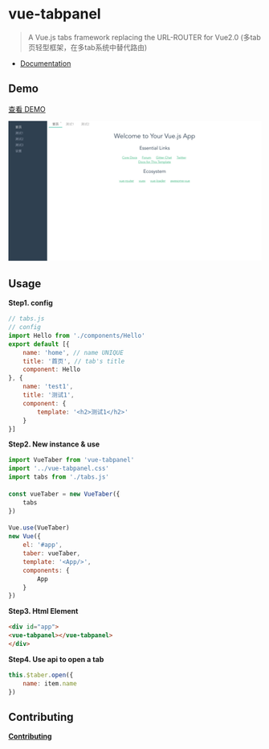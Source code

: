 # vue-tabpanel

> A Vue.js tabs framework replacing the URL-ROUTER for Vue2.0 (多tab页轻型框架，在多tab系统中替代路由)

- [Documentation](./docs)

## Demo  

[查看 DEMO](http://alexqdjay.oschina.io/vue-tab)

![image](./example/assets/shot.png)

## Usage

**Step1. config**

``` JavaScript
// tabs.js
// config
import Hello from './components/Hello'
export default [{
    name: 'home', // name UNIQUE
    title: '首页', // tab's title
    component: Hello
}, {
    name: 'test1',
    title: '测试1',
    component: {
        template: '<h2>测试1</h2>'
    }
}]
```

**Step2. New instance & use**

``` JavaScript
import VueTaber from 'vue-tabpanel'
import '../vue-tabpanel.css'
import tabs from './tabs.js'

const vueTaber = new VueTaber({
    tabs
})

Vue.use(VueTaber)
new Vue({
    el: '#app',
    taber: vueTaber,
    template: '<App/>',
    components: {
        App
    }
})

```

**Step3. Html Element**

``` html
<div id="app">
<vue-tabpanel></vue-tabpanel>
</div>
```

**Step4. Use api to open a tab**

``` JavaScript
this.$taber.open({
    name: item.name
})
```

## Contributing

**[Contributing](./.github/CONTRIBUTING.md)**

